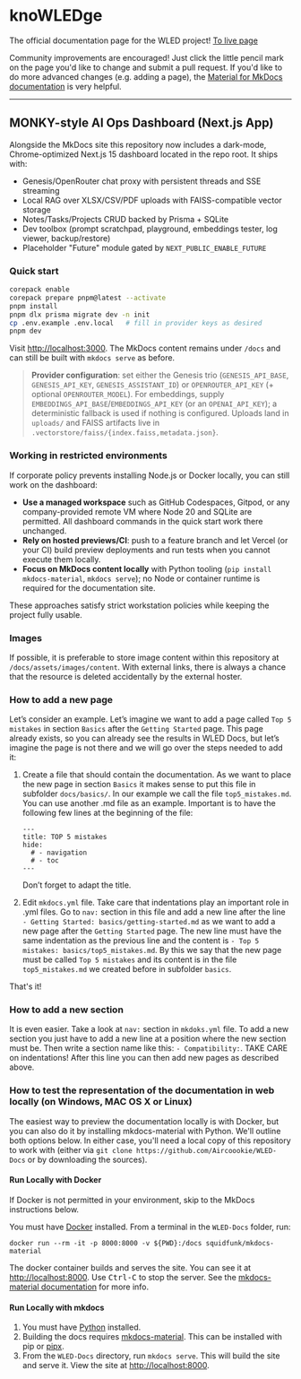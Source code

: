 # knoWLEDge

The official documentation page for the WLED project!
[To live page](https://kno.wled.ge)

Community improvements are encouraged! Just click the little pencil mark on the page you'd like to change and submit a pull request.
If you'd like to do more advanced changes (e.g. adding a page), the [Material for MkDocs documentation](https://squidfunk.github.io/mkdocs-material/getting-started/) is very helpful.

---

## MONKY-style AI Ops Dashboard (Next.js App)

Alongside the MkDocs site this repository now includes a dark-mode, Chrome-optimized Next.js 15 dashboard located in the repo root. It ships with:

- Genesis/OpenRouter chat proxy with persistent threads and SSE streaming
- Local RAG over XLSX/CSV/PDF uploads with FAISS-compatible vector storage
- Notes/Tasks/Projects CRUD backed by Prisma + SQLite
- Dev toolbox (prompt scratchpad, playground, embeddings tester, log viewer, backup/restore)
- Placeholder "Future" module gated by `NEXT_PUBLIC_ENABLE_FUTURE`

### Quick start

```bash
corepack enable
corepack prepare pnpm@latest --activate
pnpm install
pnpm dlx prisma migrate dev -n init
cp .env.example .env.local   # fill in provider keys as desired
pnpm dev
```

Visit <http://localhost:3000>. The MkDocs content remains under `/docs` and can still be built with `mkdocs serve` as before.

> **Provider configuration**: set either the Genesis trio (`GENESIS_API_BASE`, `GENESIS_API_KEY`, `GENESIS_ASSISTANT_ID`) or `OPENROUTER_API_KEY` (+ optional `OPENROUTER_MODEL`). For embeddings, supply `EMBEDDINGS_API_BASE`/`EMBEDDINGS_API_KEY` (or an `OPENAI_API_KEY`); a deterministic fallback is used if nothing is configured. Uploads land in `uploads/` and FAISS artifacts live in `.vectorstore/faiss/{index.faiss,metadata.json}`.

### Working in restricted environments

If corporate policy prevents installing Node.js or Docker locally, you can still work on the dashboard:

- **Use a managed workspace** such as GitHub Codespaces, Gitpod, or any company-provided remote VM where Node 20 and SQLite are permitted. All dashboard commands in the quick start work there unchanged.
- **Rely on hosted previews/CI**: push to a feature branch and let Vercel (or your CI) build preview deployments and run tests when you cannot execute them locally.
- **Focus on MkDocs content locally** with Python tooling (`pip install mkdocs-material`, `mkdocs serve`); no Node or container runtime is required for the documentation site.

These approaches satisfy strict workstation policies while keeping the project fully usable.

### Images

If possible, it is preferable to store image content within this repository at `/docs/assets/images/content`. With external links, there is always a chance that the resource is deleted accidentally by the external hoster.

### How to add a new page

Let’s consider an example. Let’s imagine we want to add a page called `Top 5 mistakes` in section `Basics` after the `Getting Started` page. This page already exists, so you can already see the results in WLED Docs, but let’s imagine the page is not there and we will go over the steps needed to add it:

  1. Create a file that should contain the documentation. As we want to place the new page in section `Basics` it makes sense to put this file in subfolder `docs/basics/`. In our example we call the file `top5_mistakes.md`. You can use another .md file as an example. Important is to have the following few lines at the beginning of the file:
     ```
     ---
     title: TOP 5 mistakes
     hide:
       # - navigation
       # - toc
     ---
     ```
     Don’t forget to adapt the title.

  2. Edit `mkdocs.yml` file. Take care that indentations play an important role in .yml files. Go to `nav:` section in this file and add a new line after the line `- Getting Started: basics/getting-started.md` as we want to add a new page after the `Getting Started` page. The new line must have the same indentation as the previous line and the content is `- Top 5 mistakes: basics/top5_mistakes.md`. By this we say that the new page must be called `Top 5 mistakes` and its content is in the file `top5_mistakes.md` we created before in subfolder `basics`.

That's it!

### How to add a new section

It is even easier. Take a look at `nav:` section in `mkdoks.yml` file. To add a new section you just have to add a new line at a position where the new section must be. Then write a section name like this: `- Compatibility:`. TAKE CARE on indentations! After this line you can then add new pages as described above.

### How to test the representation of the documentation in web locally (on Windows, MAC OS X or Linux)

The easiest way to preview the documentation locally is with Docker, but you can also do it by installing mkdocs-material with Python. We'll outline both options below. In either case, you'll need a local copy of this repository to work with (either via `git clone https://github.com/Aircoookie/WLED-Docs` or by downloading the sources).

#### Run Locally with Docker

If Docker is not permitted in your environment, skip to the MkDocs instructions below.

You must have [Docker](https://www.docker.com/products/docker-desktop/) installed. From a terminal in the `WLED-Docs` folder, run:

```
docker run --rm -it -p 8000:8000 -v ${PWD}:/docs squidfunk/mkdocs-material
```

The docker container builds and serves the site. You can see it at <http://localhost:8000>. Use <kbd>Ctrl-C</kbd> to stop the server. See the [mkdocs-material documentation](https://squidfunk.github.io/mkdocs-material/creating-your-site/#previewing-as-you-write) for more info.

#### Run Locally with mkdocs

1. You must have [Python](https://www.python.org/) installed.
2. Building the docs requires [mkdocs-material](https://squidfunk.github.io/mkdocs-material/getting-started/). This can be installed with pip or [pipx](https://github.com/pypa/pipx).
3. From the `WLED-Docs` directory, run `mkdocs serve`. This will build the site and serve it. View the site at <http://localhost:8000>.
